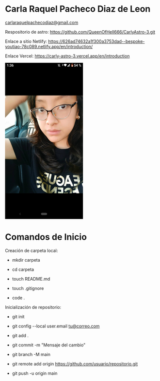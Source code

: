# Carla Raquel Pacheco Diaz de Leon 
carlaraquelpachecodiaz@gmail.com

Respositorio de astro:
https://github.com/QueenOfHell666/CarlyAstro-3.git

Enlace a sitio Netlify: https://626ad74632a1f300a3753dad--bespoke-youtiao-78c089.netlify.app/en/introduction/

Enlace Vercel: https://carly-astro-3.vercel.app/en/introduction

![foto](./Imagen/Screenshot_20220327-133608.png)

# Comandos de Inicio

Creación de carpeta local:

- mkdir carpeta

- cd carpeta

- touch README.md

- touch .gitignore

- code .

Inicialización de repositorio:

- git init

- git config --local user.email tu@correo.com

- git add .

- git commit -m "Mensaje del cambio"

- git branch -M main

- git remote add origin https://github.com/usuario/repositorio.git

- git push -u origin main

